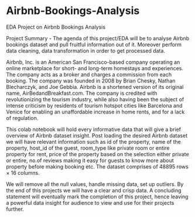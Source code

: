 # Airbnb-Bookings-Analysis
EDA Project on Airbnb Bookings Analysis 

Project Summary -
The agenda of this project/EDA will be to analyse Airbnb bookings dataset and pull fruitful information out of it. Moreover perform data cleaning, data transformation in order to get processed data.

Airbnb, Inc. is an American San Francisco-based company operating an online marketplace for short- and long-term homestays and experiences. The company acts as a broker and charges a commission from each booking. The company was founded in 2008 by Brian Chesky, Nathan Blecharczyk, and Joe Gebbia. Airbnb is a shortened version of its original name, AirBedandBreakfast.com. The company is credited with revolutionizing the tourism industry, while also having been the subject of intense criticism by residents of tourism hotspot cities like Barcelona and Venice for enabling an unaffordable increase in home rents, and for a lack of regulation.

This colab notebook will hold every informative data that will give a brief overview of Airbnb dataset insight. Post loading the desired Airbnb dataset we will have relevant information such as id of the property, name of the property, host_id of the guest, room_type like private room or entire property for rent, price of the property based on the selection either private or entire, no.of reviews making it easy for guests to know more about property before making booking etc. The dataset comprises of 48895 rows × 16 columns.

We will remove all the null values, handle missing data, set up outliers. By the end of this projects we will have a clear and crisp data. A concluding statement will eventually mark the completion of this project, hence leaving a powerful data insight for audience to view and use for their projects further.
